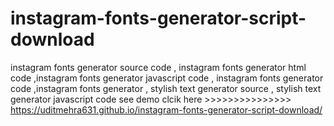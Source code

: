 # instagram-fonts-generator-script-download
instagram fonts generator source code , instagram fonts generator html code ,instagram fonts generator javascript code , instagram fonts generator code ,instagram fonts generator , stylish text generator source , stylish text generator javascript code see demo clcik here >>>>>>>>>>>>>>> https://uditmehra631.github.io/instagram-fonts-generator-script-download/
